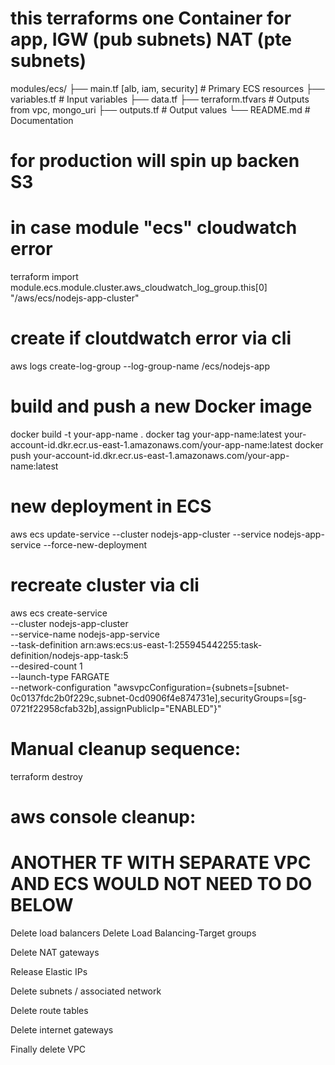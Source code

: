 # this terraforms one Container for app, IGW (pub subnets) NAT (pte subnets) 
modules/ecs/
├── main.tf [alb, iam, security] # Primary ECS resources
├── variables.tf     # Input variables
├── data.tf
├── terraform.tfvars # Outputs from vpc, mongo_uri
├── outputs.tf       # Output values
└── README.md        # Documentation

# for production will spin up backen S3

# in case module "ecs" cloudwatch error
terraform import module.ecs.module.cluster.aws_cloudwatch_log_group.this[0] "/aws/ecs/nodejs-app-cluster"

# create if cloutdwatch error via cli
aws logs create-log-group --log-group-name /ecs/nodejs-app


# build and push a new Docker image
docker build -t your-app-name .
docker tag your-app-name:latest your-account-id.dkr.ecr.us-east-1.amazonaws.com/your-app-name:latest
docker push your-account-id.dkr.ecr.us-east-1.amazonaws.com/your-app-name:latest

# new deployment in ECS
aws ecs update-service --cluster nodejs-app-cluster --service nodejs-app-service --force-new-deployment

# recreate cluster via cli
aws ecs create-service \
    --cluster nodejs-app-cluster \
    --service-name nodejs-app-service \
    --task-definition arn:aws:ecs:us-east-1:255945442255:task-definition/nodejs-app-task:5 \
    --desired-count 1 \
    --launch-type FARGATE \
    --network-configuration "awsvpcConfiguration={subnets=[subnet-0c0137fdc2b0f229c,subnet-0cd0906f4e874731e],securityGroups=[sg-0721f22958cfab32b],assignPublicIp=\"ENABLED\"}"

# Manual cleanup sequence:
terraform destroy

# aws console cleanup:  
# ANOTHER TF WITH SEPARATE VPC AND ECS WOULD NOT NEED TO DO BELOW
Delete load balancers
Delete Load Balancing-Target groups

Delete NAT gateways

Release Elastic IPs

Delete subnets / associated network

Delete route tables

Delete internet gateways

Finally delete VPC